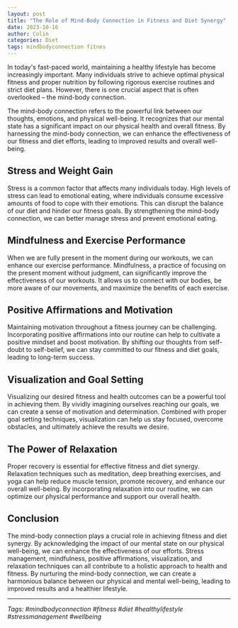 ```yaml
---
layout: post
title: "The Role of Mind-Body Connection in Fitness and Diet Synergy"
date: 2023-10-16
author: Colin
categories: Diet
tags: mindbodyconnection fitnes
---
```


In today's fast-paced world, maintaining a healthy lifestyle has become increasingly important. Many individuals strive to achieve optimal physical fitness and proper nutrition by following rigorous exercise routines and strict diet plans. However, there is one crucial aspect that is often overlooked – the mind-body connection.

The mind-body connection refers to the powerful link between our thoughts, emotions, and physical well-being. It recognizes that our mental state has a significant impact on our physical health and overall fitness. By harnessing the mind-body connection, we can enhance the effectiveness of our fitness and diet efforts, leading to improved results and overall well-being.

## Stress and Weight Gain

Stress is a common factor that affects many individuals today. High levels of stress can lead to emotional eating, where individuals consume excessive amounts of food to cope with their emotions. This can disrupt the balance of our diet and hinder our fitness goals. By strengthening the mind-body connection, we can better manage stress and prevent emotional eating.

## Mindfulness and Exercise Performance

When we are fully present in the moment during our workouts, we can enhance our exercise performance. Mindfulness, a practice of focusing on the present moment without judgment, can significantly improve the effectiveness of our workouts. It allows us to connect with our bodies, be more aware of our movements, and maximize the benefits of each exercise.

## Positive Affirmations and Motivation

Maintaining motivation throughout a fitness journey can be challenging. Incorporating positive affirmations into our routine can help to cultivate a positive mindset and boost motivation. By shifting our thoughts from self-doubt to self-belief, we can stay committed to our fitness and diet goals, leading to long-term success.

## Visualization and Goal Setting

Visualizing our desired fitness and health outcomes can be a powerful tool in achieving them. By vividly imagining ourselves reaching our goals, we can create a sense of motivation and determination. Combined with proper goal setting techniques, visualization can help us stay focused, overcome obstacles, and ultimately achieve the results we desire.

## The Power of Relaxation

Proper recovery is essential for effective fitness and diet synergy. Relaxation techniques such as meditation, deep breathing exercises, and yoga can help reduce muscle tension, promote recovery, and enhance our overall well-being. By incorporating relaxation into our routine, we can optimize our physical performance and support our overall health.

## Conclusion

The mind-body connection plays a crucial role in achieving fitness and diet synergy. By acknowledging the impact of our mental state on our physical well-being, we can enhance the effectiveness of our efforts. Stress management, mindfulness, positive affirmations, visualization, and relaxation techniques can all contribute to a holistic approach to health and fitness. By nurturing the mind-body connection, we can create a harmonious balance between our physical and mental well-being, leading to improved results and a healthier lifestyle.

---
*Tags: #mindbodyconnection #fitness #diet #healthylifestyle #stressmanagement #wellbeing*